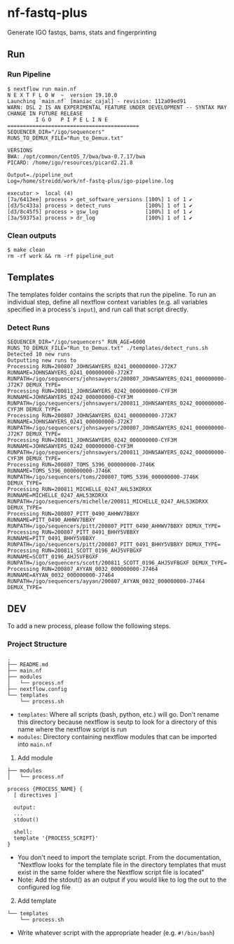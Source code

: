 # nf-fastq-plus
Generate IGO fastqs, bams, stats and fingerprinting

## Run
### Run Pipeline
```
$ nextflow run main.nf
N E X T F L O W  ~  version 19.10.0
Launching `main.nf` [maniac_cajal] - revision: 112a09ed91
WARN: DSL 2 IS AN EXPERIMENTAL FEATURE UNDER DEVELOPMENT -- SYNTAX MAY CHANGE IN FUTURE RELEASE
         I G O   P I P E L I N E
==========================================
SEQUENCER_DIR="/igo/sequencers"
RUNS_TO_DEMUX_FILE="Run_to_Demux.txt"

VERSIONS
BWA: /opt/common/CentOS_7/bwa/bwa-0.7.17/bwa
PICARD: /home/igo/resources/picard2.21.8

Output=./pipeline_out
Log=/home/streidd/work/nf-fastq-plus/igo-pipeline.log

executor >  local (4)
[7a/6413ee] process > get_software_versions [100%] 1 of 1 ✔
[d3/5c433a] process > detect_runs           [100%] 1 of 1 ✔
[d3/8c45f5] process > gsw_log               [100%] 1 of 1 ✔
[3a/59375a] process > dr_log                [100%] 1 of 1 ✔
```

### Clean outputs
```
$ make clean
rm -rf work && rm -rf pipeline_out
```
## Templates
The templates folder contains the scripts that run the pipeline. To run an individual step, define all nextflow context variables (e.g. all variables specified in a process's `input`), and run call that script directly.

### Detect Runs
```
SEQUENCER_DIR="/igo/sequencers" RUN_AGE=6000 RUNS_TO_DEMUX_FILE="Run_to_Demux.txt" ./templates/detect_runs.sh
Detected 10 new runs
Outputting new runs to
Processing RUN=200807_JOHNSAWYERS_0241_000000000-J72K7 RUNNAME=JOHNSAWYERS_0241_000000000-J72K7 RUNPATH=/igo/sequencers/johnsawyers/200807_JOHNSAWYERS_0241_000000000-J72K7 DEMUX_TYPE=
Processing RUN=200811_JOHNSAWYERS_0242_000000000-CYF3M RUNNAME=JOHNSAWYERS_0242_000000000-CYF3M RUNPATH=/igo/sequencers/johnsawyers/200811_JOHNSAWYERS_0242_000000000-CYF3M DEMUX_TYPE=
Processing RUN=200807_JOHNSAWYERS_0241_000000000-J72K7 RUNNAME=JOHNSAWYERS_0241_000000000-J72K7 RUNPATH=/igo/sequencers/johnsawyers/200807_JOHNSAWYERS_0241_000000000-J72K7 DEMUX_TYPE=
Processing RUN=200811_JOHNSAWYERS_0242_000000000-CYF3M RUNNAME=JOHNSAWYERS_0242_000000000-CYF3M RUNPATH=/igo/sequencers/johnsawyers/200811_JOHNSAWYERS_0242_000000000-CYF3M DEMUX_TYPE=
Processing RUN=200807_TOMS_5396_000000000-J746K RUNNAME=TOMS_5396_000000000-J746K RUNPATH=/igo/sequencers/toms/200807_TOMS_5396_000000000-J746K DEMUX_TYPE=
Processing RUN=200811_MICHELLE_0247_AHL53KDRXX RUNNAME=MICHELLE_0247_AHL53KDRXX RUNPATH=/igo/sequencers/michelle/200811_MICHELLE_0247_AHL53KDRXX DEMUX_TYPE=
Processing RUN=200807_PITT_0490_AHHWV7BBXY RUNNAME=PITT_0490_AHHWV7BBXY RUNPATH=/igo/sequencers/pitt/200807_PITT_0490_AHHWV7BBXY DEMUX_TYPE=
Processing RUN=200807_PITT_0491_BHHY5VBBXY RUNNAME=PITT_0491_BHHY5VBBXY RUNPATH=/igo/sequencers/pitt/200807_PITT_0491_BHHY5VBBXY DEMUX_TYPE=
Processing RUN=200811_SCOTT_0196_AHJ5VFBGXF RUNNAME=SCOTT_0196_AHJ5VFBGXF RUNPATH=/igo/sequencers/scott/200811_SCOTT_0196_AHJ5VFBGXF DEMUX_TYPE=
Processing RUN=200807_AYYAN_0032_000000000-J7464 RUNNAME=AYYAN_0032_000000000-J7464 RUNPATH=/igo/sequencers/ayyan/200807_AYYAN_0032_000000000-J7464 DEMUX_TYPE=
```

## DEV
To add a new process, please follow the following steps.

### Project Structure
```
.
├── README.md
├── main.nf
├── modules
│   └── process.nf
├── nextflow.config
└── templates
    └── process.sh
```
* `templates`: Where all scripts (bash, python, etc.) will go. Don't rename this directory because nextflow is seutp to look for a directory of this name where the nextflow script is run
* `modules`: Directory containing nextflow modules that can be imported into `main.nf`

1) Add module
```
├── modules
│   └── process.nf
```
```
process {PROCESS_NAME} {
  [ directives ]

  output:
  ...
  stdout()

  shell:
  template '{PROCESS_SCRIPT}'
}
```
* You don't need to import the template script. From the documentation, "Nextflow looks for the template file in the directory templates that must exist in the same folder where the Nextflow script file is located"
* Note: Add the stdout() as an output if you would like to log the out to the configured log file

2) Add template
```
└── templates
    └── process.sh
```
* Write whatever script with the appropriate header (e.g. `#!/bin/bash`)

